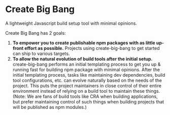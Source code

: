# Create Big Bang

A lightweight Javascript build setup tool with minimal opinions.

Create Big Bang has 2 goals:

1. **To empower you to create publishable npm packages with as little up-front effort as possible.** Projects using create-big-bang to get started can ship to various targets.
2. **To allow the natural evolution of build tools after the initial setup.** create-big-bang performs an initial templating process to get you up & running fast for building npm package with minimal opinions. After the initial templating process, tasks like maintaining dev dependencies, build tool configurations, etc. can evolve naturally based on the needs of the project. This puts the project maintainers in close control of their entire environment instead of relying on a build tool to maintain these things. (Note: We are fans of build tools like CRA when building applications, but prefer maintaining control of such things when building projects that will be published as npm modules.)
